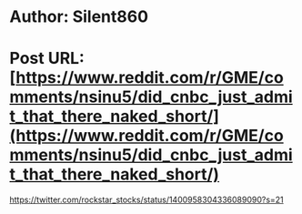 # Author: Silent860
# Post URL: [https://www.reddit.com/r/GME/comments/nsinu5/did_cnbc_just_admit_that_there_naked_short/](https://www.reddit.com/r/GME/comments/nsinu5/did_cnbc_just_admit_that_there_naked_short/)


https://twitter.com/rockstar_stocks/status/1400958304336089090?s=21